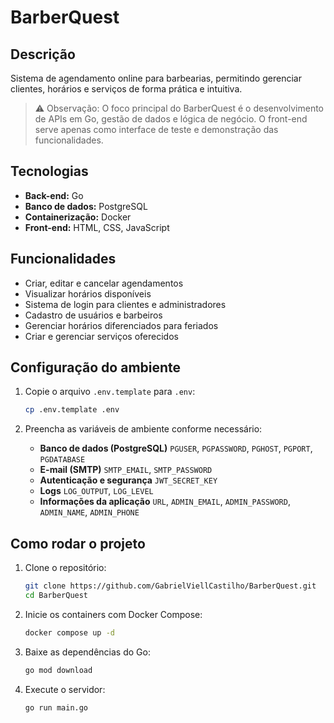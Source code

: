 # BarberQuest

## Descrição

Sistema de agendamento online para barbearias, permitindo gerenciar clientes, horários e serviços de forma prática e intuitiva.

> ⚠️ Observação: O foco principal do BarberQuest é o desenvolvimento de APIs em Go, gestão de dados e lógica de negócio. O front-end serve apenas como interface de teste e demonstração das funcionalidades.

## Tecnologias

* **Back-end:** Go
* **Banco de dados:** PostgreSQL
* **Containerização:** Docker
* **Front-end:** HTML, CSS, JavaScript

## Funcionalidades

* Criar, editar e cancelar agendamentos
* Visualizar horários disponíveis
* Sistema de login para clientes e administradores
* Cadastro de usuários e barbeiros
* Gerenciar horários diferenciados para feriados
* Criar e gerenciar serviços oferecidos

## Configuração do ambiente

1. Copie o arquivo `.env.template` para `.env`:

   ```bash
   cp .env.template .env
   ```
2. Preencha as variáveis de ambiente conforme necessário:

    * **Banco de dados (PostgreSQL)**
      `PGUSER`, `PGPASSWORD`, `PGHOST`, `PGPORT`, `PGDATABASE`
    * **E-mail (SMTP)**
      `SMTP_EMAIL`, `SMTP_PASSWORD`
    * **Autenticação e segurança**
      `JWT_SECRET_KEY`
    * **Logs**
      `LOG_OUTPUT`, `LOG_LEVEL`
    * **Informações da aplicação**
      `URL`, `ADMIN_EMAIL`, `ADMIN_PASSWORD`, `ADMIN_NAME`, `ADMIN_PHONE`

## Como rodar o projeto

1. Clone o repositório:

   ```bash
   git clone https://github.com/GabrielViellCastilho/BarberQuest.git
   cd BarberQuest
   ```
2. Inicie os containers com Docker Compose:

   ```bash
   docker compose up -d
   ```
3. Baixe as dependências do Go:

   ```bash
   go mod download
   ```
4. Execute o servidor:

   ```bash
   go run main.go
   ```

